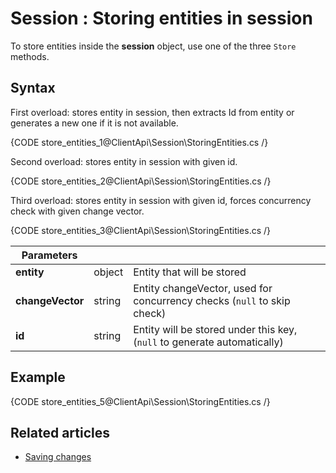 # Session : Storing entities in session

To store entities inside the **session** object, use one of the three `Store` methods.

## Syntax

First overload: stores entity in session, then extracts Id from entity or generates a new one if it is not available.

{CODE store_entities_1@ClientApi\Session\StoringEntities.cs /}

Second overload: stores entity in session with given id.

{CODE store_entities_2@ClientApi\Session\StoringEntities.cs /}

Third overload: stores entity in session with given id, forces concurrency check with given change vector.

{CODE store_entities_3@ClientApi\Session\StoringEntities.cs /}


| Parameters | | |
| ------------- | ------------- | ----- |
| **entity** | object | Entity that will be stored |
| **changeVector** | string | Entity changeVector, used for concurrency checks (`null` to skip check) |
| **id** | string | Entity will be stored under this key, (`null` to generate automatically) |

## Example

{CODE store_entities_5@ClientApi\Session\StoringEntities.cs /}

## Related articles

- [Saving changes](./saving-changes)  
